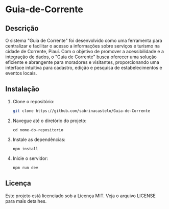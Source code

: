 # Guia-de-Corrente

## Descrição
O sistema "Guia de Corrente" foi desenvolvido como uma ferramenta para centralizar e facilitar o acesso a informações sobre serviços e turismo na cidade de Corrente, Piauí. 
Com o objetivo de promover a acessibilidade e a integração de dados, o "Guia de Corrente" busca oferecer uma solução eficiente e abrangente para moradores e visitantes, 
proporcionando uma interface intuitiva para cadastro, edição e pesquisa de estabelecimentos e eventos locais.

## Instalação
1. Clone o repositório:
   ```sh
   git clone https://github.com/sabrinacastelo/Guia-de-Corrente
    ```
2. Navegue até o diretório do projeto:
    ```
    cd nome-do-repositorio
    ```
3. Instale as dependências:
    ```
    npm install
    ```
4. Inicie o servidor:
    ```
    npm run dev
    ```


## Licença

Este projeto está licenciado sob a Licença MIT. Veja o arquivo LICENSE para mais detalhes. 